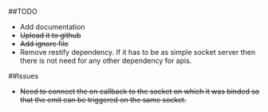 ##TODO

* Add documentation
* <s>Upload it to github</s>
* <s>Add ignore file</s>
* Remove restify dependency. If it has to be as simple socket server then there is not need for any other dependency for apis.

##Issues
* <s>Need to connect the on callback to the socket on which it was binded so that the emit can be triggered on the same socket.</s>
